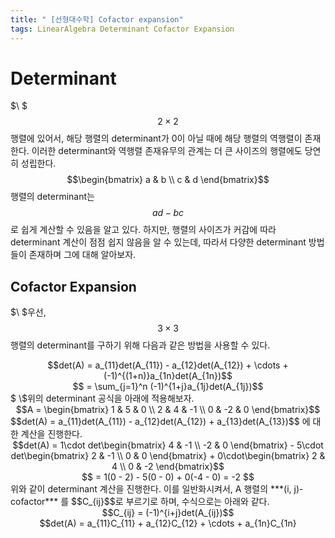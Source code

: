 ```yaml
---
title: " [선형대수학] Cofactor expansion"
tags: LinearAlgebra Determinant Cofactor Expansion
---
```


# Determinant
$\ $ $$2 \times 2$$ 행렬에 있어서, 해당 행렬의 determinant가 0이 아닐 때에 해당 행렬의 역행렬이 존재한다.
이러한 determinant와 역행렬 존재유무의 관계는 더 큰 사이즈의 행렬에도 당연히 성립한다. $$\begin{bmatrix} a & b \\ c & d \end{bmatrix}$$ 행렬의 determinant는 $$ ad - bc $$로 쉽게 계산할 수 있음을 알고 있다. 하지만, 행렬의 사이즈가 커감에 따라 determinant 계산이 점점 쉽지 않음을 알 수 있는데, 따라서 다양한 determinant 방법들이 존재하며 그에 대해 알아보자.
## Cofactor Expansion
$\ $우선, $$3\times 3$$ 행렬의 determinant를 구하기 위해 다음과 같은 방법을 사용할 수 있다.
<center> $$det(A) = a_{11}det(A_{11}) - a_{12}det(A_{12}) + \cdots + (-1)^{(1+n)}a_{1n}det(A_{1n})$$</center>
<center>$$ = \sum_{j=1}^n (-1)^{1+j}a_{1j}det(A_{1j})$$</center>
$ \$위의 determinant 공식을 아래에 적용해보자.<br>
<center>$$A = \begin{bmatrix} 1 & 5 & 0 \\ 2 & 4  & -1 \\ 0 & -2 & 0 \end{bmatrix}$$ </center>
$$det(A) = a_{11}det(A_{11}) - a_{12}det(A_{12}) + a_{13}det(A_{13})$$ 에 대한 계산을 진행한다.
<center>
$$det(A) = 1\cdot det\begin{bmatrix} 4 & -1 \\ -2 & 0 \end{bmatrix} - 5\cdot det\begin{bmatrix} 2 & -1 \\ 0 & 0 \end{bmatrix} + 0\cdot\begin{bmatrix} 2 & 4 \\ 0 & -2 \end{bmatrix}$$</center>
<center>$$ = 1(0 - 2) - 5(0 - 0) + 0(-4 - 0) = -2 $$</center>
위와 같이 determinant 계산을 진행한다. 이를 일반화시켜서, A 행렬의 ***(i, j)-cofactor*** 를 $$C_{ij}$$로 부르기로 하며, 수식으로는 아래와 같다.
<center>$$C_{ij} = (-1)^{i+j}det(A_{ij})$$</center>
<center> $$det(A) = a_{11}C_{11} + a_{12}C_{12} + \cdots + a_{1n}C_{1n} </center>
